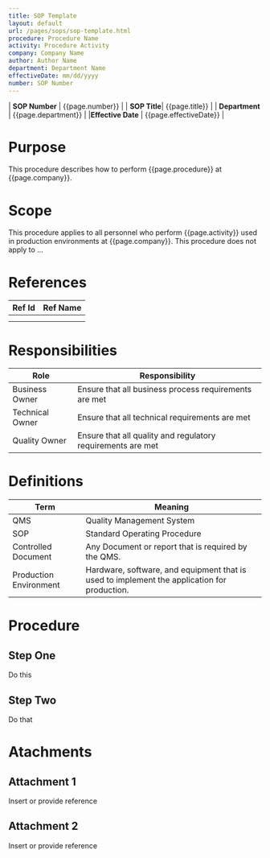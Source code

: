 ```yaml
---
title: SOP Template
layout: default
url: /pages/sops/sop-template.html
procedure: Procedure Name
activity: Procedure Activity
company: Company Name
author: Author Name
department: Department Name
effectiveDate: mm/dd/yyyy
number: SOP Number
---
```

| **SOP Number** | {{page.number}}  |
| **SOP Title**| {{page.title}}  |
| **Department**  |  {{page.department}}      |
|**Effective Date**   | {{page.effectiveDate}}   |

# Purpose
This procedure describes how to perform {{page.procedure}} at {{page.company}}.
# Scope
This procedure applies to all personnel who perform {{page.activity}}
 used in production environments at {{page.company}}.
This procedure does not apply to ...

# References

| Ref Id  | Ref Name  |
|---|---|
|   |   |
|   |   |

# Responsibilities

| Role  | Responsibility  |
|---|---|
| Business Owner  | Ensure that all business process requirements are met |
| Technical Owner  | Ensure that all technical requirements are met|
| Quality Owner  | Ensure that all quality and regulatory requirements are met  |

# Definitions

| Term  | Meaning  |
|---|---|
| QMS   | Quality Management System  |
| SOP  |  Standard Operating Procedure |
| Controlled Document  | Any Document or report that is required by the QMS.  |
| Production Environment | Hardware, software, and equipment that is used to implement the application for production. |

# Procedure
## Step One
Do this

## Step Two
Do that

# Atachments
## Attachment 1
Insert or provide reference
##  Attachment 2
Insert or provide reference
